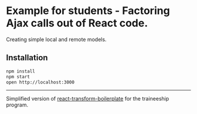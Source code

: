 # Example for students - Factoring Ajax calls out of React code.

Creating simple local and remote models.

## Installation

```bash
npm install
npm start
open http://localhost:3000
```


------------------

Simplified version of [react-transform-boilerplate](https://github.com/gaearon/react-transform-boilerplate) for the
traineeship program.
